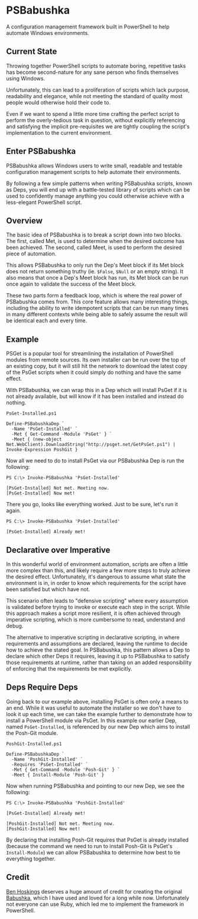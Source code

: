 # PSBabushka

A configuration management framework built in PowerShell to help automate Windows environments.

## Current State

Throwing together PowerShell scripts to automate boring, repetitive tasks has become second-nature for any sane person who finds themselves using Windows.

Unfortunately, this can lead to a proliferation of scripts which lack purpose, readability and elegance, while not meeting the standard of quality most people would otherwise hold their code to.

Even if we want to spend a little more time crafting the perfect script to perform the overly-tedious task in question, without explicitly referencing and satisfying the implicit pre-requisites we are tightly coupling the script's implementation to the current environment.

## Enter PSBabushka

PSBabushka allows Windows users to write small, readable and testable configuration management scripts to help automate their environments.

By following a few simple patterns when writing PSBabushka scripts, known as Deps, you will end up with a battle-tested library of scripts which can be used to confidently manage anything you could otherwise achieve with a less-elegant PowerShell script.

## Overview

The basic idea of PSBabushka is to break a script down into two blocks. The first, called Met, is used to determine when the desired outcome has been achieved. The second, called Meet, is used to perform the desired piece of automation.

This allows PSBabushka to only run the Dep's Meet block if its Met block does not return something truthy (ie. `$False`, `$Null` or an empty string). It also means that once a Dep's Meet block has run, its Met block can be run once again to validate the success of the Meet block.

These two parts form a feedback loop, which is where the real power of PSBabushka comes from. This core feature allows many interesting things, including the ability to write idempotent scripts that can be run many times in many different contexts while being able to safely assume the result will be identical each and every time.

## Example

PSGet is a popular tool for streamlining the installation of PowerShell modules from remote sources. Its own installer can be run over the top of an existing copy, but it will still hit the network to download the latest copy of the PsGet scripts when it could simply do nothing and have the same effect.

With PSBabushka, we can wrap this in a Dep which will install PsGet if it is not already available, but will know if it has been installed and instead do nothing.

`PsGet-Installed.ps1`
```
Define-PSBabushkaDep `
  -Name 'PsGet-Installed' `
  -Met { Get-Command -Module 'PsGet' } `
  -Meet { (new-object Net.WebClient).DownloadString("http://psget.net/GetPsGet.ps1") | Invoke-Expression PoshGit }
```

Now all we need to do to install PsGet via our PSBabushka Dep is run the following:

```
PS C:\> Invoke-PSBabushka 'PsGet-Installed'

[PsGet-Installed] Not met. Meeting now.
[PsGet-Installed] Now met!
```

There you go, looks like everything worked. Just to be sure, let's run it again.

```
PS C:\> Invoke-PSBabushka 'PsGet-Installed'

[PsGet-Installed] Already met!
```

## Declarative over Imperative

In this wonderful world of environment automation, scripts are often a little more complex than this, and likely require a few more steps to truly achieve the desired effect. Unfortunately, it's dangerous to assume what state the environment is in, in order to know which requirements for the script have been satisfied but which have not.

This scenario often leads to "defensive scripting" where every assumption is validated before trying to invoke or execute each step in the script. While this approach makes a script more resilient, it is often achieved through imperative scripting, which is more cumbersome to read, understand and debug.

The alternative to imperative scripting in declarative scripting, in where requirements and assumptions are declared, leaving the runtime to decide how to achieve the stated goal. In PSBabushka, this pattern allows a Dep to declare which other Deps it requires, leaving it up to PSBabushka to satisfy those requirements at runtime, rather than taking on an added responsibility of enforcing that the requirements be met explicitly.

## Deps Require Deps

Going back to our example above, installing PsGet is often only a means to an end. While it was useful to automate the installer so we don't have to look it up each time, we can take the example further to demonstrate how to install a PowerShell module via PsGet. In this example our earlier Dep, named `PsGet-Installed`, is referenced by our new Dep which aims to install the Posh-Git module.

`PoshGit-Installed.ps1`
```
Define-PSBabushkaDep `
  -Name 'PoshGit-Installed' `
  -Requires 'PsGet-Installed' `
  -Met { Get-Command -Module 'Posh-Git' } `
  -Meet { Install-Module 'Posh-Git' }
```

Now when running PSBabushka and pointing to our new Dep, we see the following:

```
PS C:\> Invoke-PSBabushka 'PoshGit-Installed'

[PsGet-Installed] Already met!

[PoshGit-Installed] Not met. Meeting now.
[PoshGit-Installed] Now met!
```

By declaring that installing Posh-Git requires that PsGet is already installed (because the command we need to run to install Posh-Git is PsGet's `Install-Module`) we can allow PSBabushka to determine how best to tie everything together.

## Credit

[Ben Hoskings](http://benhoskin.gs/) deserves a huge amount of credit for creating the original [Babushka](http://babushka.me/), which I have used and loved for a long while now. Unfortunately not everyone can use Ruby, which led me to implement the framework in PowerShell.
